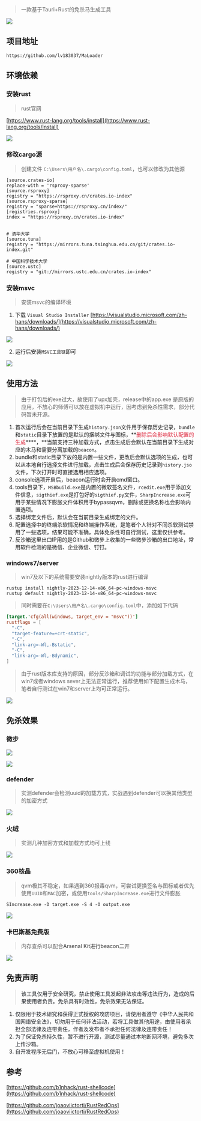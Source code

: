 > 一款基于Tauri+Rust的免杀马生成工具
>

![](https://cdn.nlark.com/yuque/0/2024/png/26100191/1733738887760-70747763-716f-4105-ad96-b2397deb500a.png)

## 项目地址
```plain
https://github.com/lv183037/MaLoader
```

## 环境依赖
### 安装rust
> rust官网
>

[https://www.rust-lang.org/tools/install](https://www.rust-lang.org/tools/install)

![](https://cdn.nlark.com/yuque/0/2024/png/26100191/1733738049040-d43bba6f-f03a-49bc-a0db-cf9acbe5927b.png)

### 修改cargo源
> 创建文件 `C:\Users\用户名\.cargo\config.toml`，也可以修改为其他源
>

```plain
[source.crates-io]
replace-with = 'rsproxy-sparse'
[source.rsproxy]
registry = "https://rsproxy.cn/crates.io-index"
[source.rsproxy-sparse]
registry = "sparse+https://rsproxy.cn/index/"
[registries.rsproxy]
index = "https://rsproxy.cn/crates.io-index"


# 清华⼤学
[source.tuna]
registry = "https://mirrors.tuna.tsinghua.edu.cn/git/crates.io-index.git"
 
# 中国科学技术⼤学
[source.ustc]
registry = "git://mirrors.ustc.edu.cn/crates.io-index"
```

### 安装msvc
> 安装msvc的编译环境
>

1. 下载 `Visual Studio Installer` [https://visualstudio.microsoft.com/zh-hans/downloads/](https://visualstudio.microsoft.com/zh-hans/downloads/)

![](https://cdn.nlark.com/yuque/0/2024/png/26100191/1733748397698-d85dbb33-229f-4ca4-af78-5dfb6af71414.png)

2. 运行后安装`MSVC工具链`即可

![](https://cdn.nlark.com/yuque/0/2024/png/26100191/1733748447681-db14eb3c-4ca2-4a8f-a61f-186fea0f6278.png)

## 使用方法
> 由于打包后的exe过大，故使用了upx加壳，release中的app.exe 是原版的应用，不放心的师傅可以放在虚拟机中运行，因考虑到免杀性需求，部分代码暂未开源。
>

1. 首次运行后会在当前目录下生成`history.json`文件用于保存历史记录，`bundle`和`static`目录下放置的是默认的捆绑文件与图标，**<font style="color:#DF2A3F;">删除后会影响默认配置的生成</font>****，**当前支持三种加载方式，点击生成后会默认在当前目录下生成对应的木马和需要分离加载的`beacon`。
2. bundle和static目录下放的是内置一些文件，更改后会默认选项的生成，也可以从本地自行选择文件进行加载，点击生成后会保存历史记录到`history.jso`文件，下次打开时可直接选用相应选项。
3. console选项开启后，beacon运行时会开启cmd窗口。
4. tools目录下，`MSBbuild.exe`是内置的微软签名文件，`rcedit.exe`用于添加文件信息，`sigthief.exe`是打包好的`sigthief.py`文件，`SharpIncrease.exe`可用于某些情况下膨胀文件体积用于bypassqvm，删除或更换名称也会影响内置选项。
5. 选择绑定文件后，默认会在当前目录生成绑定的文件。
6. 配置选择中的终端杀软情况和终端操作系统，是笔者个人针对不同杀软测试禁用了一些选项，结果可能不准确，具体免杀性可自行测试，这里仅供参考。
7. 反沙箱这里出口IP用的是Github和微步上收集的一些微步沙箱的出口地址，常用软件检测的是微信、企业微信、钉钉。

### windows7/server
> win7及以下的系统需要安装nightly版本的rust进行编译
>

```plain
rustup install nightly-2023-12-14-x86_64-pc-windows-msvc
rustup default nightly-2023-12-14-x86_64-pc-windows-msvc
```

> 同时需要在`C:\Users\用户名\.cargo\config.toml`中，添加如下代码
>

```toml
[target.'cfg(all(windows, target_env = "msvc"))']
rustflags = [
  "-C",
  "target-feature=+crt-static",
  "-C",
  "link-arg=-Wl,-Bstatic",
  "-C",
  "link-arg=-Wl,-Bdynamic",
]
```

> 由于rust版本库支持的原因，部分反沙箱和调试的功能与部分加载方式，在win7或者windows sever上无法正常运行，推荐使用如下配置生成木马，笔者自行测试在win7和server上均可正常运行。
>

![](https://cdn.nlark.com/yuque/0/2024/png/26100191/1734060279585-534e834c-dfa7-47f0-8f2f-31a85beef475.png)



## 免杀效果
### 微步
![](https://cdn.nlark.com/yuque/0/2024/png/26100191/1733748149549-65737a67-4597-470a-893d-bcf4274db64c.png)

![](https://cdn.nlark.com/yuque/0/2024/png/26100191/1733748125991-0338cb15-53e9-4e85-b371-5460a44b3116.png)

### defender
> 实测defender会检测uuid的加载方式，实战遇到defender可以换其他类型的加密方式
>

![](https://cdn.nlark.com/yuque/0/2024/png/26100191/1733912892423-c6e46246-85e3-412d-bf47-f32cb227f7a7.png)

### 火绒
> 实测几种加密方式和加载方式均可上线
>

![](https://cdn.nlark.com/yuque/0/2024/png/26100191/1733911910661-89929a04-0ca1-4086-a785-2aae31994f15.png)

### 360核晶
> qvm极其不稳定，如果遇到360报毒qvm，可尝试更换签名与图标或者优先使用`UUID`和`MAC`加密，或使用`tools/SharpIncrease.exe`进行文件膨胀
>

```plain
SIncrease.exe -D target.exe -S 4 -O output.exe
```

![](https://cdn.nlark.com/yuque/0/2024/png/26100191/1733920607612-5f2f3ae5-b6c1-4789-9f1e-482f32a6328b.png)

### 卡巴斯基免费版
> 内存查杀可以配合<font style="color:rgb(51, 51, 51);">Arsenal Kit进行beacon二开</font>
>

![](https://cdn.nlark.com/yuque/0/2024/png/26100191/1733934756126-484ef9ed-bcc1-4d69-9753-ed37127befa2.png)



## 免责声明
> <font style="color:rgb(31, 35, 40);">该工具仅用于安全研究，禁止使用工具发起非法攻击等违法行为，造成的后果使用者负责。免杀具有时效性，免杀效果无法保证。</font>
>

1. <font style="color:rgb(31, 35, 40);">仅限用于技术研究和获得正式授权的攻防项目，请使用者遵守《中华人民共和国网络安全法》，切勿用于任何非法活动，若将工具做其他用途，由使用者承担全部法律及连带责任，作者及发布者不承担任何法律及连带责任！</font>
2. <font style="color:rgb(31, 35, 40);">为了保证免杀持久性，暂不进行开源，测试尽量通过本地断网环境，避免多次上传沙箱。</font>
3. <font style="color:rgb(31, 35, 40);">自开发程序无后门，不放心可移至虚拟机使用！</font>

## 参考
[https://github.com/b1nhack/rust-shellcode](https://github.com/b1nhack/rust-shellcode)

[https://github.com/joaoviictorti/RustRedOps](https://github.com/joaoviictorti/RustRedOps)

## 
